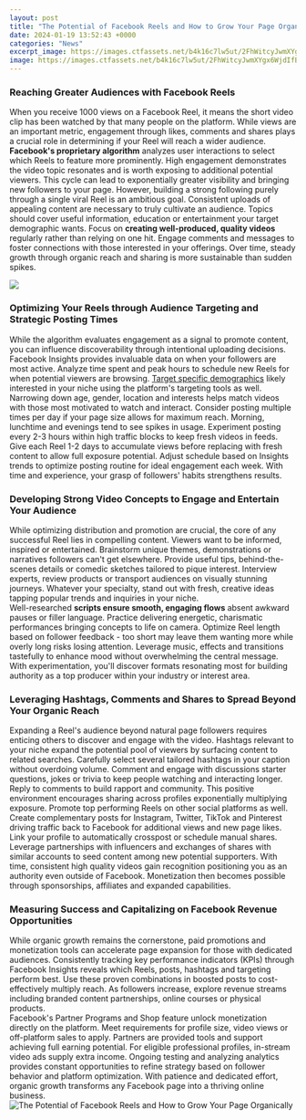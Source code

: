 ```yaml
---
layout: post
title: "The Potential of Facebook Reels and How to Grow Your Page Organically"
date: 2024-01-19 13:52:43 +0000
categories: "News"
excerpt_image: https://images.ctfassets.net/b4k16c7lw5ut/2FhWitcyJwmXYgx6WjdIfB/31308999f4f857750903f850b7d6662d/Blog_thumbnails__35___1_.png?w=1920&amp;h=1080&amp;q=50&amp;fm=png
image: https://images.ctfassets.net/b4k16c7lw5ut/2FhWitcyJwmXYgx6WjdIfB/31308999f4f857750903f850b7d6662d/Blog_thumbnails__35___1_.png?w=1920&amp;h=1080&amp;q=50&amp;fm=png
---
```


### Reaching Greater Audiences with Facebook Reels
When you receive 1000 views on a Facebook Reel, it means the short video clip has been watched by that many people on the platform. While views are an important metric, engagement through likes, comments and shares plays a crucial role in determining if your Reel will reach a wider audience. **Facebook's proprietary algorithm** analyzes user interactions to select which Reels to feature more prominently. High engagement demonstrates the video topic resonates and is worth exposing to additional potential viewers. This cycle can lead to exponentially greater visibility and bringing new followers to your page.
However, building a strong following purely through a single viral Reel is an ambitious goal. Consistent uploads of appealing content are necessary to truly cultivate an audience. Topics should cover useful information, education or entertainment your target demographic wants. Focus on **creating well-produced, quality videos** regularly rather than relying on one hit. Engage comments and messages to foster connections with those interested in your offerings. Over time, steady growth through organic reach and sharing is more sustainable than sudden spikes.

![](https://www.technomantu.in/wp-content/uploads/2020/11/Grow-Your-Facebook-Page.jpg)
### Optimizing Your Reels through Audience Targeting and Strategic Posting Times
While the algorithm evaluates engagement as a signal to promote content, you can influence discoverability through intentional uploading decisions. Facebook Insights provides invaluable data on when your followers are most active. Analyze time spent and peak hours to schedule new Reels for when potential viewers are browsing. [Target specific demographics](https://store.fi.io.vn/womens-crazy-boston-terrier-lady-dog-lover-v-neck-t-shirt/women&) likely interested in your niche using the platform's targeting tools as well. Narrowing down age, gender, location and interests helps match videos with those most motivated to watch and interact.
Consider posting multiple times per day if your page size allows for maximum reach. Morning, lunchtime and evenings tend to see spikes in usage. Experiment posting every 2-3 hours within high traffic blocks to keep fresh videos in feeds. Give each Reel 1-2 days to accumulate views before replacing with fresh content to allow full exposure potential. Adjust schedule based on Insights trends to optimize posting routine for ideal engagement each week. With time and experience, your grasp of followers' habits strengthens results.
### Developing Strong Video Concepts to Engage and Entertain Your Audience
While optimizing distribution and promotion are crucial, the core of any successful Reel lies in compelling content. Viewers want to be informed, inspired or entertained. Brainstorm unique themes, demonstrations or narratives followers can't get elsewhere. Provide useful tips, behind-the-scenes details or comedic sketches tailored to pique interest. Interview experts, review products or transport audiences on visually stunning journeys. Whatever your specialty, stand out with fresh, creative ideas tapping popular trends and inquiries in your niche.  
Well-researched **scripts ensure smooth, engaging flows** absent awkward pauses or filler language. Practice delivering energetic, charismatic performances bringing concepts to life on camera. Optimize Reel length based on follower feedback - too short may leave them wanting more while overly long risks losing attention. Leverage music, effects and transitions tastefully to enhance mood without overwhelming the central message. With experimentation, you'll discover formats resonating most for building authority as a top producer within your industry or interest area.
### Leveraging Hashtags, Comments and Shares to Spread Beyond Your Organic Reach 
Expanding a Reel's audience beyond natural page followers requires enticing others to discover and engage with the video. Hashtags relevant to your niche expand the potential pool of viewers by surfacing content to related searches. Carefully select several tailored hashtags in your caption without overdoing volume. Comment and engage with discussions starter questions, jokes or trivia to keep people watching and interacting longer. Reply to comments to build rapport and community. This positive environment encourages sharing across profiles exponentially multiplying exposure.
Promote top performing Reels on other social platforms as well. Create complementary posts for Instagram, Twitter, TikTok and Pinterest driving traffic back to Facebook for additional views and new page likes. Link your profile to automatically crosspost or schedule manual shares. Leverage partnerships with influencers and exchanges of shares with similar accounts to seed content among new potential supporters. With time, consistent high quality videos gain recognition positioning you as an authority even outside of Facebook. Monetization then becomes possible through sponsorships, affiliates and expanded capabilities.
### Measuring Success and Capitalizing on Facebook Revenue Opportunities
While organic growth remains the cornerstone, paid promotions and monetization tools can accelerate page expansion for those with dedicated audiences. Consistently tracking key performance indicators (KPIs) through Facebook Insights reveals which Reels, posts, hashtags and targeting perform best. Use these proven combinations in boosted posts to cost-effectively multiply reach. As followers increase, explore revenue streams including branded content partnerships, online courses or physical products.  
Facebook's Partner Programs and Shop feature unlock monetization directly on the platform. Meet requirements for profile size, video views or off-platform sales to apply. Partners are provided tools and support achieving full earning potential. For eligible professional profiles, in-stream video ads supply extra income. Ongoing testing and analyzing analytics provides constant opportunities to refine strategy based on follower behavior and platform optimization. With patience and dedicated effort, organic growth transforms any Facebook page into a thriving online business.
![The Potential of Facebook Reels and How to Grow Your Page Organically](https://images.ctfassets.net/b4k16c7lw5ut/2FhWitcyJwmXYgx6WjdIfB/31308999f4f857750903f850b7d6662d/Blog_thumbnails__35___1_.png?w=1920&amp;h=1080&amp;q=50&amp;fm=png)
